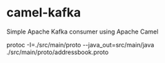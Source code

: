 # camel-kafka
Simple Apache Kafka consumer using Apache Camel


protoc -I=./src/main/proto --java_out=src/main/java ./src/main/proto/addressbook.proto